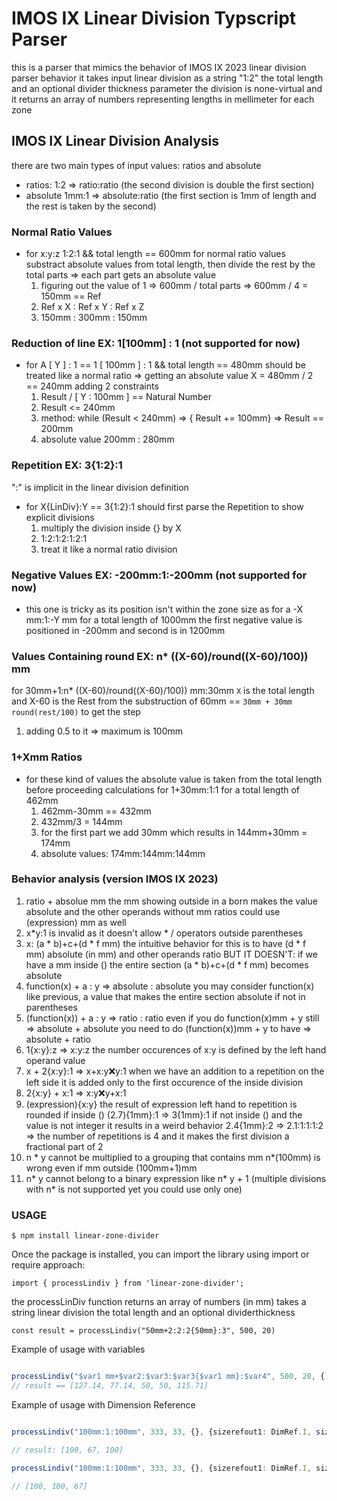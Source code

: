 # IMOS IX Linear Division Typscript Parser

this is a parser that mimics the behavior of IMOS IX 2023 linear division parser behavior 
it takes input linear division as a string "1:2" the total length
and an optional divider thickness parameter the division is none-virtual and it returns 
an array of numbers representing lengths in mellimeter for each zone

## IMOS IX Linear Division Analysis

there are two main types of input values: ratios and absolute
- ratios: 1:2 => ratio:ratio (the second division is double the first section)
- absolute 1mm:1 => absolute:ratio  (the first section is 1mm of length and the rest is taken by the second)

### Normal Ratio Values
- for x:y:z 1:2:1 && total length == 600mm
	for normal ratio values substract absolute values from total length, then divide the rest by the total parts => each part gets an absolute value
	1) figuring out the value of 1 => 600mm / total parts => 600mm / 4 = 150mm == Ref
	2) Ref x X : Ref x Y : Ref x Z
	3) 150mm : 300mm : 150mm

### Reduction of line EX: 1[100mm] : 1 (not supported for now)
- for A [ Y ] : 1 == 1 [ 100mm ] : 1 && total length == 480mm
	should be treated like a normal ratio => getting an absolute value X = 480mm / 2 == 240mm
	adding 2 constraints 
	1) Result / [ Y : 100mm ] == Natural Number
	2) Result <= 240mm
	3) method: while (Result < 240mm) => { Result += 100mm} => Result == 200mm
	4) absolute value 200mm : 280mm

### Repetition EX: 3{1:2}:1
":" is implicit in the linear division definition 
- for X{LinDiv}:Y == 3{1:2}:1
	should first parse the Repetition to show explicit divisions
	1) multiply the division inside {} by X 
	2) 1:2:1:2:1:2:1
	3) treat it like a normal ratio division

### Negative Values EX: -200mm:1:-200mm (not supported for now)
- this one is tricky as its position isn't within the zone size as for a -X mm:1:-Y mm for a total length of 1000mm the first negative value is positioned in -200mm and second is in 1200mm 

### Values Containing round EX: n* ((X-60)/round((X-60)/100)) mm
 for 30mm+1:n* ((X-60)/round((X-60)/100)) mm:30mm
   `X` is the total length and X-60 is the Rest from the substruction of 60mm == `30mm + 30mm`
   `round(rest/100)` to get the step 
   1) adding 0.5 to it => maximum is 100mm

### 1+Xmm Ratios
- for these kind of values the absolute value is taken from the total length before proceeding calculations 
  for 1+30mm:1:1 for a total length of 462mm
  1) 462mm-30mm == 432mm
  2) 432mm/3 = 144mm
  3) for the first part we add 30mm which results in 144mm+30mm = 174mm
  4) absolute values: 174mm:144mm:144mm

### Behavior analysis (version IMOS IX 2023)

1) ratio + absolue mm 
    the mm showing outside in a born makes the value absolute and the other operands without mm ratios
    could use (expression) mm as well
2) x*y:1 is invalid as it doesn't allow * / operators outside parentheses
3) x: (a * b)+c+(d * f mm) 
    the intuitive behavior for this is to have (d * f mm) absolute (in mm) and other operands ratio
    BUT IT DOESN'T: if we have a mm inside () the entire section (a * b)+c+(d * f mm) becomes absolute
4) function(x) + a : y => absolute : absolute
    you may consider function(x) like previous, a value that makes the entire section absolute if not in parentheses
5) (function(x)) + a : y => ratio : ratio
    even if you do function(x)mm + y still => absolute + absolute
    you need to do (function(x))mm + y to have => absolute + ratio
6) 1{x:y}:z => x:y:z the number occurences of x:y is defined by the left hand operand value
7) x + 2{x:y}:1 => x+x:y:x:y:1 
    when we have an addition to a repetition on the left side it is added only to the first occurence of 
    the inside division
8) 2{x:y} + x:1 => x:y:x:y+x:1
9) (expression){x:y} 
    the result of expression left hand to repetition is rounded if inside ()
    (2.7){1mm}:1 => 3{1mm}:1
    if not inside () and the value is not integer it results in a weird behavior
    2.4{1mm}:2 => 2.1:1:1:1:2 => the number of repetitions is 4 and it makes the first division 
    a fractional part of 2
10) n * y cannot be multiplied to a grouping that contains mm n*(100mm) is wrong even if mm outside (100mm+1)mm
11) n* y cannot belong to a binary expression like n* y + 1 (multiple divisions with n* is not supported yet you could use only one)

### USAGE

```$ npm install linear-zone-divider```

Once the package is installed, you can import the library using import or require approach:

```
import { processLindiv } from 'linear-zone-divider';

```

the processLinDiv function returns an array of numbers (in mm)
takes a string linear division
the total length 
and an optional dividerthickness

```
const result = processLindiv("50mm+2:2:2{50mm}:3", 500, 20)

```

Example of usage with variables

```typescript

processLindiv("$var1 mm+$var2:$var3:$var3{$var1 mm}:$var4", 500, 20, { var1: 50, var2: 2, var3: 2, var4: 3 })
// result == [127.14, 77.14, 50, 50, 115.71]

```

Example of usage with Dimension Reference

```typescript

processLindiv("100mm:1:100mm", 333, 33, {}, {sizerefout1: DimRef.I, sizerefedg1: DimRef.I, sizerefmid: DimRef.I, sizerefedg2: DimRef.I, sizerefout2: DimRef.I})

// result: [100, 67, 100]

processLindiv("100mm:1:100mm", 333, 33, {}, {sizerefout1: DimRef.I, sizerefedg1: DimRef.I, sizerefmid: DimRef.I, sizerefedg2: DimRef.O, sizerefout2: DimRef.I})

// [100, 100, 67]

```





